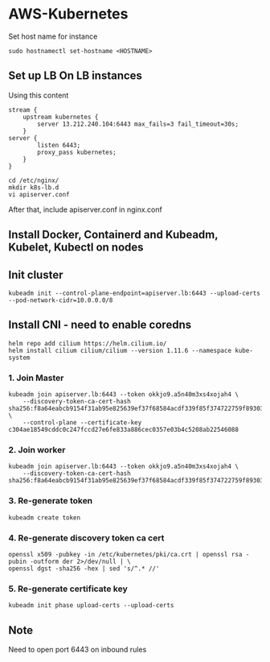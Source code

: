 # AWS-Kubernetes
Set host name for instance
```
sudo hostnamectl set-hostname <HOSTNAME>
```


## Set up LB On LB instances
Using this content
```
stream {
    upstream kubernetes {
        server 13.212.240.104:6443 max_fails=3 fail_timeout=30s;
    }
server {
        listen 6443;
        proxy_pass kubernetes;
    }
}
```


```
cd /etc/nginx/
mkdir k8s-lb.d
vi apiserver.conf
```
After that, include apiserver.conf in nginx.conf

## Install Docker, Containerd and Kubeadm, Kubelet, Kubectl on nodes

## Init cluster
```
kubeadm init --control-plane-endpoint=apiserver.lb:6443 --upload-certs --pod-network-cidr=10.0.0.0/8
```

## Install CNI - need to enable coredns
```
helm repo add cilium https://helm.cilium.io/
helm install cilium cilium/cilium --version 1.11.6 --namespace kube-system
```

### 1. Join Master
```
kubeadm join apiserver.lb:6443 --token okkjo9.a5n40m3xs4xojah4 \
	--discovery-token-ca-cert-hash sha256:f8a64eabcb9154f31ab95e825639ef37f68584acdf339f85f374722759f89303 \
	--control-plane --certificate-key c304ae18549cddc0c247fccd27e6fe833a886cec0357e03b4c5208ab22546088
```
### 2. Join worker
```
kubeadm join apiserver.lb:6443 --token okkjo9.a5n40m3xs4xojah4 \
	--discovery-token-ca-cert-hash sha256:f8a64eabcb9154f31ab95e825639ef37f68584acdf339f85f374722759f89303
```
### 3. Re-generate token
```
kubeadm create token
```
### 4. Re-generate discovery token ca cert
```
openssl x509 -pubkey -in /etc/kubernetes/pki/ca.crt | openssl rsa -pubin -outform der 2>/dev/null | \
openssl dgst -sha256 -hex | sed 's/^.* //'
```
### 5. Re-generate certificate key
```
kubeadm init phase upload-certs --upload-certs
```

## Note
Need to open port 6443 on inbound rules